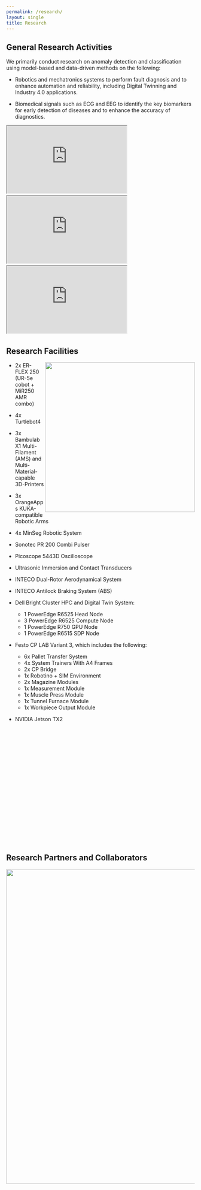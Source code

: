 ```yaml
---
permalink: /research/
layout: single
title: Research 
---
```


<!--## Call for Papers ##
[<img src="/assets/Docs/CCTA.pdf" width="400">](https://confcats-siteplex.s3.us-east-1.amazonaws.com/ccta24/ccta24_cfp_web_v13_b0a1bf1f32.pdf)-->

## General Research Activities ##
We primarily conduct research on anomaly detection and classification using model-based and data-driven methods on the following:

* Robotics and mechatronics systems to perform fault diagnosis and to enhance automation and reliability, including Digital Twinning and Industry 4.0 applications.

* Biomedical signals such as ECG and EEG to identify the key biomarkers for early detection of diseases and to enhance the accuracy of diagnostics.

<iframe src="https://www.youtube.com/embed/iNuVecPz7dw?si=caxDfggGkcOUPkBy" width="320" height="180" frameborder="1" allowfullscreen> </iframe> &emsp;

<iframe src="https://www.youtube.com/embed/Q9RnzF0kwnM?si=vaM_aFeNGs8VTOeO" width="320" height="180" frameborder="1" allowfullscreen> </iframe> &emsp;

<iframe src="https://www.youtube.com/embed/6QJiKrzK9bY?si=1XmLGugLnyXcKlAh" width="320" height="180" frameborder="1" allowfullscreen> </iframe> &emsp;


## Research Facilities ##
<img align="right" src="/assets/Figures/Facilities.png" width="400">

* 2x ER-FLEX 250 (UR-5e cobot + MiR250 AMR combo)

* 4x Turtlebot4

* 3x Bambulab X1 Multi-Filament (AMS) and Multi-Material-capable 3D-Printers

* 3x OrangeApps KUKA-compatible Robotic Arms

* 4x MinSeg Robotic System

* Sonotec PR 200 Combi Pulser

* Picoscope 5443D Oscilloscope

* Ultrasonic Immersion and Contact Transducers

* INTECO Dual-Rotor Aerodynamical System

* INTECO Antilock Braking System (ABS)

* Dell Bright Cluster HPC and Digital Twin System:
  * 1 PowerEdge R6525 Head Node
  * 3 PowerEdge R6525 Compute Node
  * 1 PowerEdge R750 GPU Node
  * 1 PowerEdge R6515 SDP Node  

* Festo CP LAB Variant 3, which includes the following:
  * 6x Pallet Transfer System
  * 4x System Trainers With A4 Frames
  * 2x CP Bridge
  * 1x Robotino + SIM Environment
  * 2x Magazine Modules
  * 1x Measurement Module
  * 1x Muscle Press Module
  * 1x Tunnel Furnace Module
  * 1x Workpiece Output Module  

* NVIDIA Jetson TX2  
  
<br><br><br><br><br><br><br><br><br><br><br><br><br><br><br><br><br><br>
## Research Partners and Collaborators ##

<img src="/assets/Figures/Logos.png" width="840">&emsp;&emsp;  


<!--
<img src="/assets/Figures/Monash.png" width="200">&emsp;&emsp;  

<img src="/assets/Figures/UAS.png" width="320">&emsp;&emsp;  

<img src="/assets/Figures/LiU.png" width="200">&emsp;&emsp;  

<img src="/assets/Figures/UEF.jpg" width="150">&emsp;&emsp;  

<img src="/assets/Figures/UKM.png" width="200">&emsp;&emsp; 

<img src="/assets/Figures/DoHWA.png" width="350">&emsp;&emsp;    

<img src="/assets/Figures/EES.png" width="200">&emsp;&emsp;    

<img src="/assets/Figures/DigiCat.png" width="200">&emsp;&emsp;    
-->
 


